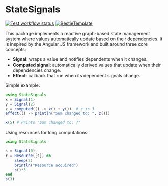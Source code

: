 # StateSignals

[![Test workflow status](https://github.com/sciflydev/StateSignals.jl/actions/workflows/Test.yml/badge.svg?branch=main)](https://github.com/sciflydev/StateSignals.jl/actions/workflows/Test.yml?query=branch%3Amain)
[![BestieTemplate](https://img.shields.io/endpoint?url=https://raw.githubusercontent.com/JuliaBesties/BestieTemplate.jl/main/docs/src/assets/badge.json)](https://github.com/JuliaBesties/BestieTemplate.jl)

This package implements a reactive graph-based state management system where values automatically update based on their dependencies. It is inspired by the Angular JS framework and built around three core concepts:

- **Signal**: wraps a value and notifies dependents when it changes.
- **Computed signal**: automatically derived values that update when their dependencies change.
- **Effect**: callback that run when its dependent signals change.

Simple example:

```julia
using StateSignals
x = Signal(1)
y = Signal(2)
z = computed(() -> x() + y())  # z is 3
effect(() -> println("Sum changed to: ", z()))

x(5) # Prints "Sum changed to: 7"
```

Using resources for long computations:

```julia
using StateSignals

s = Signal(0)
r = Resource([s]) do
    sleep(3)
    println("Resource acquired")
    s()*3
end
s(3)
```
